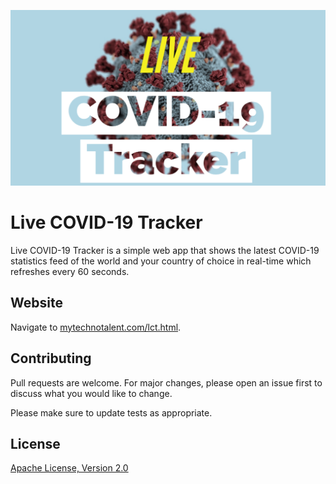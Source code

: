 ![image](https://github.com/mytechnotalent/Live-COVID-19-Tracker/blob/main/LC19T.png?raw=true)

# Live COVID-19 Tracker

Live COVID-19 Tracker is a simple web app that shows the latest COVID-19 statistics feed of the world and your country of choice in real-time which refreshes every 60 seconds.

## Website

Navigate to [mytechnotalent.com/lct.html](http://mytechnotalent.com/lct.html).

## Contributing

Pull requests are welcome. For major changes, please open an issue first to discuss what you would like to change.

Please make sure to update tests as appropriate.

## License

[Apache License, Version 2.0](https://www.apache.org/licenses/LICENSE-2.0)

